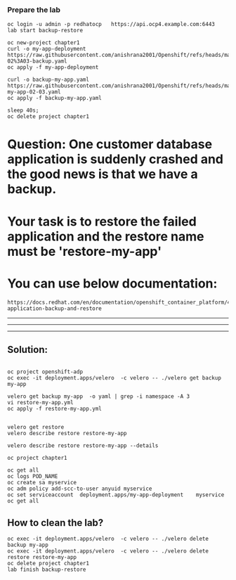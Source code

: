 ### Prepare the lab
```
oc login -u admin -p redhatocp   https://api.ocp4.example.com:6443
lab start backup-restore

oc new-project chapter1
curl -o my-app-deployment https://raw.githubusercontent.com/anishrana2001/Openshift/refs/heads/main/EX380/deployment-02%3A03-backup.yaml
oc apply -f my-app-deployment

curl -o backup-my-app.yaml https://raw.githubusercontent.com/anishrana2001/Openshift/refs/heads/main/EX380/backup-my-app-02-03.yaml
oc apply -f backup-my-app.yaml

sleep 40s;
oc delete project chapter1 
```
# Question: One customer database application is suddenly crashed and the good news is that we have a backup. 
# Your task is to restore the failed application and the restore name must be 'restore-my-app'

# You can use below documentation:
```
https://docs.redhat.com/en/documentation/openshift_container_platform/4.14/html/backup_and_restore/oadp-application-backup-and-restore
```
---
---
---
## Solution:
```

oc project openshift-adp 
oc exec -it deployment.apps/velero  -c velero -- ./velero get backup my-app 

velero get backup my-app  -o yaml | grep -i namespace -A 3
vi restore-my-app.yml 
oc apply -f restore-my-app.yml 


velero get restore
velero describe restore restore-my-app

velero describe restore restore-my-app --details

oc project chapter1

oc get all
oc logs POD_NAME
oc create sa myservice
oc adm policy add-scc-to-user anyuid myservice
oc set serviceaccount  deployment.apps/my-app-deployment    myservice
oc get all 
```

## How to clean the lab?

```
oc exec -it deployment.apps/velero  -c velero -- ./velero delete backup my-app
oc exec -it deployment.apps/velero  -c velero -- ./velero delete restore restore-my-app
oc delete project chapter1 
lab finish backup-restore
```
